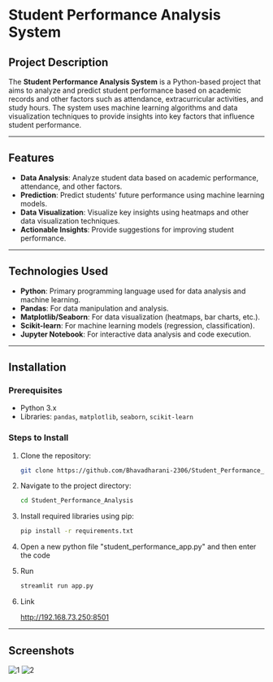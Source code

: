 # Student Performance Analysis System

## Project Description

The **Student Performance Analysis System** is a Python-based project that aims to analyze and predict student performance based on academic records and other factors such as attendance, extracurricular activities, and study hours. The system uses machine learning algorithms and data visualization techniques to provide insights into key factors that influence student performance.

---

## Features

- **Data Analysis**: Analyze student data based on academic performance, attendance, and other factors.
- **Prediction**: Predict students' future performance using machine learning models.
- **Data Visualization**: Visualize key insights using heatmaps and other data visualization techniques.
- **Actionable Insights**: Provide suggestions for improving student performance.

---

## Technologies Used

- **Python**: Primary programming language used for data analysis and machine learning.
- **Pandas**: For data manipulation and analysis.
- **Matplotlib/Seaborn**: For data visualization (heatmaps, bar charts, etc.).
- **Scikit-learn**: For machine learning models (regression, classification).
- **Jupyter Notebook**: For interactive data analysis and code execution.

---

## Installation

### Prerequisites
- Python 3.x
- Libraries: `pandas`, `matplotlib`, `seaborn`, `scikit-learn`



### Steps to Install

1. Clone the repository:
   
   ```bash
   git clone https://github.com/Bhavadharani-2306/Student_Performance_Analysis.git


2. Navigate to the project directory:

   ```bash
   cd Student_Performance_Analysis


3. Install required libraries using pip:
   
   ```bash
   pip install -r requirements.txt


4. Open a new python file "student_performance_app.py" and then enter the code

   
5. Run

   ```bash
   streamlit run app.py

6. Link
   
   http://192.168.73.250:8501

---

## Screenshots

![1](https://github.com/user-attachments/assets/312e2e3d-5735-4705-86a0-b0d0ced19e17)
![2](https://github.com/user-attachments/assets/c1107a40-a5ff-4e20-b734-9ee1221c52eb)
